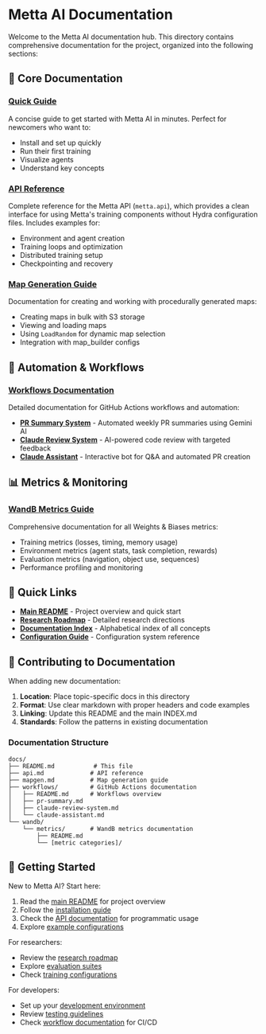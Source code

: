 # Metta AI Documentation

Welcome to the Metta AI documentation hub. This directory contains comprehensive documentation for the project, organized into the following sections:

## 📖 Core Documentation

### [Quick Guide](./quick-guide.md)
A concise guide to get started with Metta AI in minutes. Perfect for newcomers who want to:
- Install and set up quickly
- Run their first training
- Visualize agents
- Understand key concepts

### [API Reference](./api.md)
Complete reference for the Metta API (`metta.api`), which provides a clean interface for using Metta's training components without Hydra configuration files. Includes examples for:
- Environment and agent creation
- Training loops and optimization
- Distributed training setup
- Checkpointing and recovery

### [Map Generation Guide](./mapgen.md)
Documentation for creating and working with procedurally generated maps:
- Creating maps in bulk with S3 storage
- Viewing and loading maps
- Using `LoadRandom` for dynamic map selection
- Integration with map_builder configs

## 🤖 Automation & Workflows

### [Workflows Documentation](./workflows/)
Detailed documentation for GitHub Actions workflows and automation:

- **[PR Summary System](./workflows/pr-summary.md)** - Automated weekly PR summaries using Gemini AI
- **[Claude Review System](./workflows/claude-review-system.md)** - AI-powered code review with targeted feedback
- **[Claude Assistant](./workflows/claude-assistant.md)** - Interactive bot for Q&A and automated PR creation

## 📊 Metrics & Monitoring

### [WandB Metrics Guide](./wandb/metrics/)
Comprehensive documentation for all Weights & Biases metrics:
- Training metrics (losses, timing, memory usage)
- Environment metrics (agent stats, task completion, rewards)
- Evaluation metrics (navigation, object use, sequences)
- Performance profiling and monitoring

## 🔗 Quick Links

- **[Main README](../README.md)** - Project overview and quick start
- **[Research Roadmap](../roadmap.md)** - Detailed research directions
- **[Documentation Index](../INDEX.md)** - Alphabetical index of all concepts
- **[Configuration Guide](../configs/)** - Configuration system reference

## 📝 Contributing to Documentation

When adding new documentation:

1. **Location**: Place topic-specific docs in this directory
2. **Format**: Use clear markdown with proper headers and code examples
3. **Linking**: Update this README and the main INDEX.md
4. **Standards**: Follow the patterns in existing documentation

### Documentation Structure

```
docs/
├── README.md           # This file
├── api.md             # API reference
├── mapgen.md          # Map generation guide
├── workflows/         # GitHub Actions documentation
│   ├── README.md      # Workflows overview
│   ├── pr-summary.md
│   ├── claude-review-system.md
│   └── claude-assistant.md
└── wandb/
    └── metrics/       # WandB metrics documentation
        ├── README.md
        └── [metric categories]/
```

## 🚀 Getting Started

New to Metta AI? Start here:

1. Read the [main README](../README.md) for project overview
2. Follow the [installation guide](../README.md#installation)
3. Check the [API documentation](./api.md) for programmatic usage
4. Explore [example configurations](../configs/)

For researchers:
- Review the [research roadmap](../roadmap.md)
- Explore [evaluation suites](../configs/eval/)
- Check [training configurations](../configs/trainer/)

For developers:
- Set up your [development environment](../README.md#development-setup)
- Review [testing guidelines](../tests/README.md)
- Check [workflow documentation](./workflows/) for CI/CD
